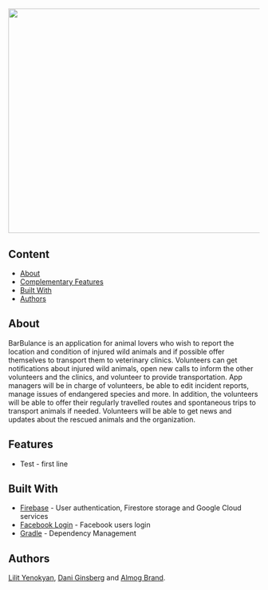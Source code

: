 <h1 align="center">
   <img src="https://user-images.githubusercontent.com/54279376/72726880-30e80f00-3b92-11ea-8702-1cc239831247.png" height="450" width="600"> <br>
</h1>

## Content
- [About](#About)
- [Complementary Features](#features)
- [Built With](#built-with)
- [Authors](#authors)

## About
BarBulance is an application for animal lovers who wish to report the location and condition of injured wild animals
and if possible offer themselves to transport them to veterinary clinics. Volunteers can get notifications about
injured wild animals, open new calls to inform the other volunteers and the clinics, and volunteer to provide transportation.
App managers will be in charge of volunteers, be able to edit incident reports, manage issues of endangered species and more.
In addition, the volunteers will be able to offer their regularly travelled routes and spontaneous trips to transport animals
if needed. Volunteers will be able to get news and updates about the rescued animals and the organization.

## Features
- Test - first line


## Built With
* [Firebase](https://firebase.google.com) - User authentication, Firestore storage and Google Cloud services
* [Facebook Login](https://developers.facebook.com/) - Facebook users login 
* [Gradle](https://gradle.org/) - Dependency Management

## Authors
[Lilit Yenokyan](https://github.com/ylilit), [Dani Ginsberg](https://github.com/daniginsberg) and [Almog Brand](https://github.com/almogbrand).
